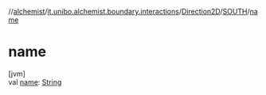 //[alchemist](../../../../index.md)/[it.unibo.alchemist.boundary.interactions](../../index.md)/[Direction2D](../index.md)/[SOUTH](index.md)/[name](name.md)

# name

[jvm]\
val [name](name.md): [String](https://kotlinlang.org/api/latest/jvm/stdlib/kotlin/-string/index.html)
